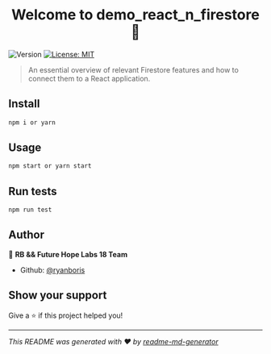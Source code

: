 <h1 align="center">Welcome to demo_react_n_firestore 👋</h1>
<p>
  <img alt="Version" src="https://img.shields.io/badge/version-0.1.0-blue.svg?cacheSeconds=2592000" />
  <a href="#" target="_blank">
    <img alt="License: MIT" src="https://img.shields.io/badge/License-MIT-yellow.svg" />
  </a>
</p>

> An essential overview of relevant Firestore features and how to connect them to a React application.

## Install

```sh
npm i or yarn
```

## Usage

```sh
npm start or yarn start
```

## Run tests

```sh
npm run test
```

## Author

👤 **RB && Future Hope Labs 18 Team**

* Github: [@ryanboris](https://github.com/ryanboris)

## Show your support

Give a ⭐️ if this project helped you!

***
_This README was generated with ❤️ by [readme-md-generator](https://github.com/kefranabg/readme-md-generator)_